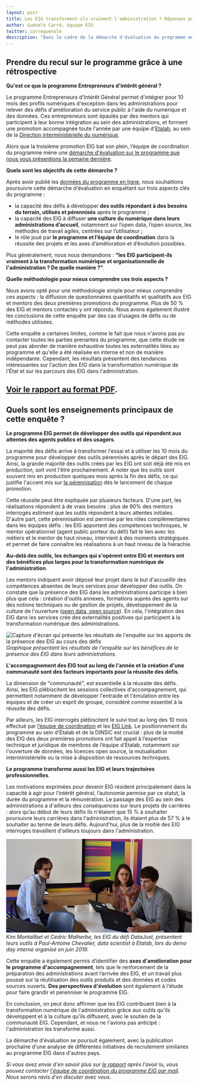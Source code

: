 ```yaml
---
layout: post
title: Les EIG transforment-ils vraiment l'administration ? Réponses pour les promotions 1 & 2
author: Guénolé Carré, équipe EIG
twitter: carreguenole
description: "Dans le cadre de la démarche d'évaluation du programme menée par l'équipe de coordination du programme EIG, nous vous présentons les résultats de l'enquête menée auprès des entrepreneurs d'intérêt général (EIG) et des mentors des deux premières promotions."
---
```

## Prendre du recul sur le programme grâce à une rétrospective

**Qu'est ce que le programme Entrepreneurs d'intérêt général ?**

Le programme Entrepreneurs d'Intérêt Général permet d'intégrer pour 10 mois des profils numériques d'exception dans les administrations pour relever des défis d'amélioration du service public à l'aide du numérique et des données. Ces entrepreneurs sont épaulés par des mentors qui participent à leur bonne intégration au sein des administrations, et forment une promotion accompagnée toute l'année par une équipe d'[Etalab](https://www.etalab.gouv.fr/qui-sommes-nous), au sein de la [Direction interministérielle du numérique](https://numerique.gouv.fr/dinsic/).

Alors que la troisième promotion EIG bat son plein, l’équipe de coordination du programme mène une [démarche d'évaluation sur le programme que nous vous présentions la semaine dernière](https://entrepreneur-interet-general.etalab.gouv.fr/blog/2019/06/12/demarche-mesure-impact-eig.html). 

**Quels sont les objectifs de cette démarche ?**

Après avoir publié les [données du programme en ligne](https://entrepreneur-interet-general.etalab.gouv.fr/blog/2019/05/09/chiffres-eig), nous souhaitions poursuivre cette démarche d'évaluation en enquêtant sur trois aspects clés du programme : 
- la capacité des défis à développer **des outils répondant à des besoins du terrain, utilisés et pérennisés** après le programme ;
- la capacité des EIG à diffuser **une culture du numérique dans leurs administrations d’accueil**, notamment sur l’open data, l’open source, les méthodes de travail agiles, centrées sur l’utilisateur ;
- le rôle joué par **le programme et l’équipe de coordination** dans la réussite des projets et les axes d’amélioration et d’évolution possibles.

Plus généralement, nous nous demandions : **"les EIG participent-ils vraiment à la transformation numérique et organisationnelle de l'administration ? De quelle manière ?"**. 

**Quelle méthodologie pour mieux comprendre ces trois aspects ?**

Nous avons opté pour une méthodologie simple pour mieux comprendre ces aspects : la diffusion de questionnaires quantitatifs et qualitatifs aux EIG et mentors des deux premières promotions du programme. Plus de 50 % des EIG et mentors contactés y ont répondu. Nous avons également illustré les conclusions de cette enquête par des cas d’usages de défis ou de méthodes utilisées.

Cette enquête a certaines limites, comme le fait que nous n'avons pas pu contacter toutes les parties prenantes du programme, que cette étude ne peut pas aborder de manière exhaustive toutes les externalités liées au programme et qu'elle a été réalisée en interne et non de manière indépendante.
Cependant, les résultats présentent des tendances intéressantes sur l'action des EIG dans la transformation numérique de l'État et sur les parcours des EIG dans l'administration.

## **[Voir le rapport au format PDF](https://entrepreneur-interet-general.etalab.gouv.fr/docs/ProgrammeEIG-Rapport_devaluation-WorkingPaper.pdf)**.

## Quels sont les enseignements principaux de cette enquête ?

**Le programme EIG permet de développer des outils qui répondent aux attentes des agents publics et des usagers**.

La majorité des défis arrive à transformer l'essai et à utiliser les 10 mois du programme pour développer des outils pérennisés après le départ des EIG. Ainsi, la grande majorité des outils créés par les EIG ont soit déjà été mis en production, soit vont l'être prochainement. A noter que les outils sont souvent mis en production quelques mois après la fin des défis, ce qui justifie l'accent mis sur [la pérennisation](https://entrepreneur-interet-general.etalab.gouv.fr/blog/2019/05/20/session-perennisation-defis-eig-3.html) dès le lancement de chaque promotion. 

Cette réussite peut être expliquée par plusieurs facteurs. D'une part, les réalisations répondent à de vrais besoins : plus de 90% des mentors interrogés estiment que les outils répondent à leurs attentes initiales. D'autre part, cette pérennisation est permise par les rôles complémentaires dans les équipes défis : les EIG apportent des compétences techniques, le mentor opérationnel (agent public porteur du défi) fait le lien avec les métiers et le mentor de haut niveau, intervient à des moments stratégiques et permet de faire connaître les réalisations à un haut niveau de la hiérachie.

**Au-delà des outils, les échanges qui s'opèrent entre EIG et mentors ont des bénéfices plus larges pour la transformation numérique de l'administration**.

Les mentors indiquent avoir déposé leur projet dans le but d'accueillir des compétences absentes de leurs services pour développer des outils. On constate que la présence des EIG dans les administrations participe à bien plus que cela : création d'outils annexes, formations auprès des agents sur des notions techniques ou de gestion de projets, développement de la culture de l'ouverture ([open data, open source](https://entrepreneur-interet-general.etalab.gouv.fr/blog/2019/04/12/accompagnement-open-data-open-source.html)). En cela, l'intégration des EIG dans les services crée des externalités positives qui participent à la transformation numérique des administrations.

![Capture d'écran qui présente les résultats de l'enquête sur les apports de la présence des EIG au cours des défis](https://entrepreneur-interet-general.etalab.gouv.fr/img/blog/illustration-graphe-rapport-evaluation.png)_Graphique présentant les résultats de l'enquête sur les bénéfices de la présence des EIG dans leurs administrations._

**L'accompagnement des EIG tout au long de l'année et la création d'une communauté sont des facteurs importants pour la réussite des défis**.

La dimension de "communauté", est essentielle à la réussite des défis. Ainsi, les EIG plébiscitent les sessions collectives d'accompagnement, qui permettent notamment de développer l'entraide et l'émulation entre les équipes et de créer un esprit de groupe, considéré comme essentiel à la réussite des défis. 

Par ailleurs, les EIG interrogés plébiscitent le suivi tout au long des 10 mois effectué par [l’équipe de coordination](https://entrepreneur-interet-general.etalab.gouv.fr/accompagnement.html) et les [EIG Link](https://entrepreneur-interet-general.etalab.gouv.fr/defis/2019/eiglink.html). Le positionnement du programme au sein d'Etalab et de la DINSIC est crucial : plus de la moitié des EIG des deux premières promotions ont fait appel à l’expertise technique et juridique de membres de l’équipe d’Etalab, notamment sur l'ouverture de données, les licences open source, la mutualisation interministérielle ou la mise à disposition de ressources techniques.

**Le programme transforme aussi les EIG et leurs trajectoires professionnelles**.

Les motivations exprimées pour devenir EIG résident principalement dans la capacité à agir pour l’intérêt général, l’autonomie permise par ce statut, la durée du programme et la rémunération. Le passage des EIG au sein des administrations a d'ailleurs des conséquences sur leurs projets de carrières : alors qu’au début de leurs défis ils n'étaient que 15 % à souhaiter poursuivre leurs carrières dans l'administration, ils étaient plus de 57 % à le souhaiter au terme de leurs défis. Aujourd'hui, plus de la moitié des EIG interrogés travaillent d'ailleurs toujours dans l'administration.

![Deux hommes et une femme sont assis autour d'une table avec deux ordinateurs. Ils discutent et échangent.](/img/blog/datajust-pac.jpg)
_Kim Montalibet et Cédric Malherbe, les EIG du défi DataJust, présentent leurs outils à Paul-Antoine Chevalier, data scientist à Etalab, lors du demo day interne organisé en juin 2019._

Cette enquête a également permis d’identifier des **axes d'amélioration pour le programme d'accompagnement**, tels que le renforcement de la préparation des administrations avant l’arrivée des EIG, et un travail plus poussé sur la réutilisation des outils produits et des données et codes sources ouverts. **Des perspectives d'évolution** sont également à l'étude pour faire grandir et pérenniser le programme EIG.

En conclusion, on peut donc affirmer que les EIG contribuent bien à la transformation numérique de l'administration grâce aux outils qu'ils développent et à la culture qu'ils diffusent, avec le soutien de la communauté EIG. Cependant, et nous ne l'avions pas anticipé : l'administration les transforme aussi.

La démarche d'évaluation se poursuit également, avec la publication prochaine d'une analyse de différentes initiatives de recrutement similaires au programme EIG dans d'autres pays.

_Si vous avez envie d'en savoir plus sur [le rapport](https://entrepreneur-interet-general.etalab.gouv.fr/docs/ProgrammeEIG-Rapport_devaluation-WorkingPaper.pdf) après l'avoir lu, vous pouvez contacter [l'équipe de coordination du programme EIG par mail](mailto:entrepreneur-interet-general@data.gouv.fr). Nous serons ravis d'en discuter avec vous._
